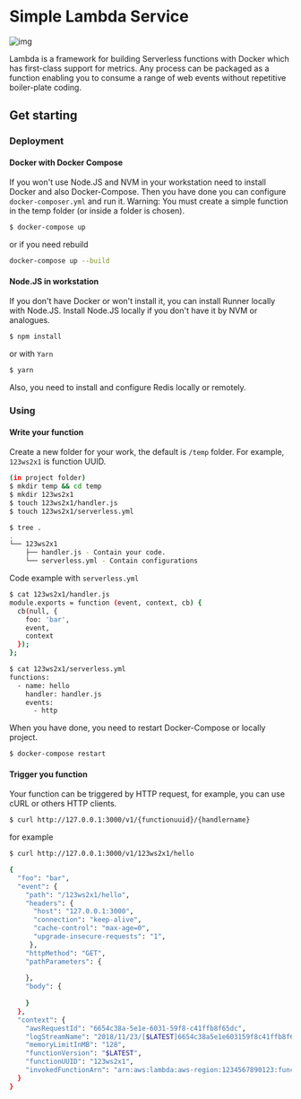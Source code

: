 # Simple Lambda Service

![img](https://blog.alexellis.io/content/images/2017/08/clip-1.png)

Lambda is a framework for building Serverless functions with Docker which has first-class support for metrics. Any process can be packaged as a function enabling you to consume a range of web events without repetitive boiler-plate coding.

## Get starting

### Deployment

#### Docker with Docker Compose

If you won't use Node.JS and NVM in your workstation need to install Docker and also Docker-Compose. Then you have done you can configure `docker-composer.yml` and run it.
Warning: You must create a simple function in the temp folder (or inside a folder is chosen).

```bash
$ docker-compose up
```

or if you need rebuild

```bash
docker-compose up --build
```

#### Node.JS in workstation

If you don't have Docker or won't install it, you can install Runner locally with Node.JS. Install Node.JS locally if you don't have it by NVM or analogues.

```bash
$ npm install
```

or with `Yarn`

```bash
$ yarn
```

Also, you need to install and configure Redis locally or remotely.

### Using

#### Write your function

Create a new folder for your work, the default is `/temp` folder. For example, `123ws2x1` is function UUID.

```bash
(in project folder)
$ mkdir temp && cd temp
$ mkdir 123ws2x1
$ touch 123ws2x1/handler.js
$ touch 123ws2x1/serverless.yml
```


```bash
$ tree .
.
└── 123ws2x1
    ├── handler.js - Contain your code.
    └── serverless.yml - Contain configurations
```

Code example with `serverless.yml`

```bash
$ cat 123ws2x1/handler.js
module.exports = function (event, context, cb) {
  cb(null, {
    foo: 'bar',
    event,
    context
  });
};

$ cat 123ws2x1/serverless.yml
functions:
  - name: hello
    handler: handler.js
    events:
      - http
```

When you have done, you need to restart Docker-Compose or locally project.

```bash
$ docker-compose restart
```

#### Trigger you function

Your function can be triggered by HTTP request, for example, you can use cURL or others HTTP clients.

```bash
$ curl http://127.0.0.1:3000/v1/{functionuuid}/{handlername}
```

for example

```bash
$ curl http://127.0.0.1:3000/v1/123ws2x1/hello

{
  "foo": "bar",
  "event": {
    "path": "/123ws2x1/hello",
    "headers": {
      "host": "127.0.0.1:3000",
      "connection": "keep-alive",
      "cache-control": "max-age=0",
      "upgrade-insecure-requests": "1",
     },
    "httpMethod": "GET",
    "pathParameters": {
      
    },
    "body": {
      
    }
  },
  "context": {
    "awsRequestId": "6654c38a-5e1e-6031-59f8-c41ffb8f65dc",
    "logStreamName": "2018/11/23/[$LATEST]6654c38a5e1e603159f8c41ffb8f65dc",
    "memoryLimitInMB": "128",
    "functionVersion": "$LATEST",
    "functionUUID": "123ws2x1",
    "invokedFunctionArn": "arn:aws:lambda:aws-region:1234567890123:function:123ws2x1"
  }
}
```
